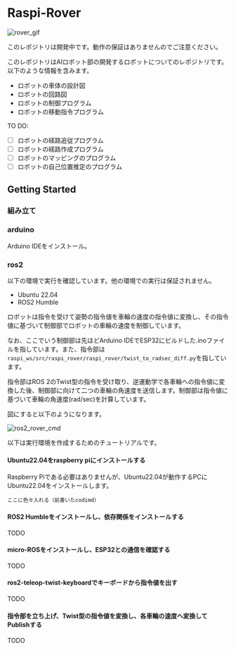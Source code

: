 # Raspi-Rover

![rover_gif](https://github.com/mikaka-robotics/raspi-rover/assets/45257346/d5421312-f1be-49ac-8b68-002ba3b1d22b)

このレポジトリは開発中です。動作の保証はありませんのでご注意ください。

このレポジトリはAIロボット部の開発するロボットについてのレポジトリです。
以下のような情報を含みます。
- ロボットの車体の設計図
- ロボットの回路図
- ロボットの制御プログラム
- ロボットの移動指令プログラム

TO DO:
- [ ] ロボットの経路追従プログラム
- [ ] ロボットの経路作成プログラム
- [ ] ロボットのマッピングのプログラム
- [ ] ロボットの自己位置推定のプログラム

## Getting Started
### 組み立て

### arduino
Arduino IDEをインストール。

### ros2
以下の環境で実行を確認しています。他の環境での実行は保証されません。
- Ubuntu 22.04
- ROS2 Humble
  
ロボットは指令を受けて姿勢の指令値を車輪の速度の指令値に変換し、その指令値に基づいて制御部でロボットの車輪の速度を制御しています。

なお、ここでいう制御部は先ほどArduino IDEでESP32にビルドした.inoファイルを指しています。また、指令部は`raspi_ws/src/raspi_rover/raspi_rover/twist_to_radsec_diff.py`を指しています。

指令部はROS 2のTwist型の指令を受け取り、逆運動学で各車輪への指令値に変換した後、制御部に向けて二つの車輪の角速度を送信します。制御部は指令値に基づいて車輪の角速度(rad/sec)を計算しています。

図にすると以下のようになります。

![ros2_rover_cmd](https://github.com/mikaka-robotics/raspi-rover/assets/45257346/d5e42860-2475-424a-b0aa-d028ec99d878)


以下は実行環境を作成するためのチュートリアルです。

#### Ubuntu22.04をraspberry piにインストールする
Raspberry Piである必要はありませんが、Ubuntu22.04が動作するPCにUbuntu22.04をインストールします。
```
ここに色々入れる（前書いたcodimd）
```
#### ROS2 Humbleをインストールし、依存関係をインストールする
TODO

#### micro-ROSをインストールし、ESP32との通信を確認する
TODO

#### ros2-teleop-twist-keyboardでキーボードから指令値を出す
TODO

#### 指令部を立ち上げ、Twist型の指令値を変換し、各車輪の速度へ変換してPublishする
TODO
